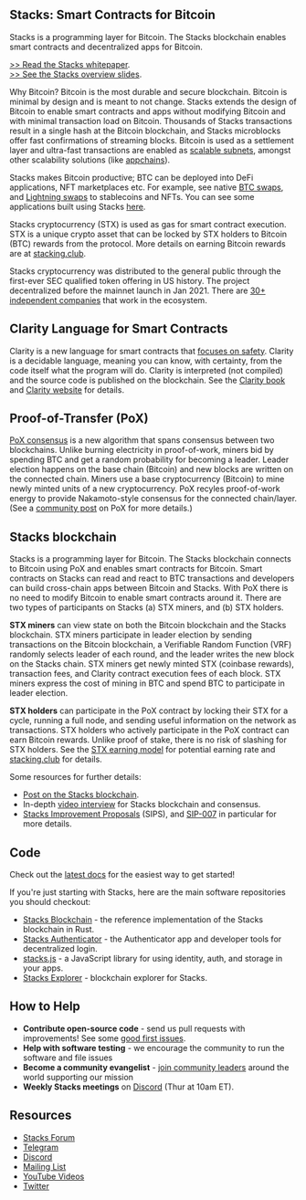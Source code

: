## Stacks: Smart Contracts for Bitcoin

Stacks is a programming layer for Bitcoin. The Stacks blockchain enables smart contracts and decentralized apps for Bitcoin.

[>> Read the Stacks whitepaper](https://gaia.blockstack.org/hub/1AxyPunHHAHiEffXWESKfbvmBpGQv138Fp/stacks.pdf).<br>
[>> See the Stacks overview slides](https://drive.google.com/file/d/19IX1PHshiXfdg7HXVJSQ8bPME_uizH6-/view).

Why Bitcoin? Bitcoin is the most durable and secure blockchain. Bitcoin is minimal by design and is meant to not change. Stacks extends the design of Bitcoin to enable smart contracts and apps without modifying Bitcoin and with minimal transaction load on Bitcoin. Thousands of Stacks transactions result in a single hash at the Bitcoin blockchain, and Stacks microblocks offer fast confirmations of streaming blocks. Bitcoin is used as a settlement layer and ultra-fast transactions are enabled as [scalable subnets](https://www.youtube.com/watch?t=230&v=XnPGauXzino&feature=youtu.be), amongst other scalability solutions (like [appchains](https://gist.github.com/jcnelson/c982e52075337ba75e00b79942164e31)). 

Stacks makes Bitcoin productive; BTC can be deployed into DeFi applications, NFT marketplaces etc. For example, see native [BTC swaps](https://www.hiro.so/blog/bitcoin-defi-is-here-a-deep-dive-into-trust-less-swaps), and [Lightning swaps](https://lnswap.org) to stablecoins and NFTs. You can see some applications built using Stacks [here](https://www.stacks.co/explore/discover-apps).

Stacks cryptocurrency (STX) is used as gas for smart contract execution. STX is a unique crypto asset that can be locked by STX holders to Bitcoin (BTC) rewards from the protocol. More details on earning Bitcoin rewards are at [stacking.club](https://stacking.club).

Stacks cryptocurrency was distributed to the general public through the first-ever SEC qualified token offering in US history. The project decentralized before the mainnet launch in Jan 2021. There are [30+ independent companies](https://twitter.com/zrixes/status/1433248424271355905?s=20) that work in the ecosystem.

## Clarity Language for Smart Contracts

Clarity is a new language for smart contracts that [focuses on safety](https://stacks.org/bringing-clarity-to-8-dangerous-smart-contract-vulnerabilities/). Clarity is a decidable language, meaning you can know, with certainty, from the code itself what the program will do. Clarity is interpreted (not compiled) and the source code is published on the blockchain. See the [Clarity book](https://book.clarity-lang.org/) and [Clarity website](https://clarity-lang.org) for details.

## Proof-of-Transfer (PoX)

[PoX consensus](https://blockstack.org/pox.pdf) is a new algorithm that spans consensus between two blockchains. Unlike burning electricity in proof-of-work, miners bid by spending BTC and get a random probability for becoming a leader. Leader election happens on the base chain (Bitcoin) and new blocks are written on the connected chain. Miners use a base cryptocurrency (Bitcoin) to mine newly minted units of a new cryptocurrency. PoX recyles proof-of-work energy to provide Nakamoto-style consensus for the connected chain/layer. (See a [community post](https://medium.com/@sonkaos999/the-bullish-case-for-stacks-8ef75849861f) on PoX for more details.)

## Stacks blockchain

Stacks is a programming layer for Bitcoin. The Stacks blockchain connects to Bitcoin using PoX and enables smart contracts for Bitcoin. Smart contracts on Stacks can read and react to BTC transactions and developers can build cross-chain apps between Bitcoin and Stacks. With PoX there is no need to modify Bitcoin to enable smart contracts around it. There are two types of participants on Stacks (a) STX miners, and (b) STX holders. 

**STX miners** can view state on both the Bitcoin blockchain and the Stacks blockchain. STX miners participate in leader election by sending transactions on the Bitcoin blockchain, a Verifiable Random Function (VRF) randomly selects leader of each round, and the leader writes the new block on the Stacks chain. STX miners get newly minted STX (coinbase rewards), transaction fees, and Clarity contract execution fees of each block. STX miners express the cost of mining in BTC and spend BTC to participate in leader election. 

**STX holders** can participate in the PoX contract by locking their STX for a cycle, running a full node, and sending useful information on the network as transactions. STX holders who actively participate in the PoX contract can earn Bitcoin rewards. Unlike proof of stake, there is no risk of slashing for STX holders. See the [STX earning model](https://github.com/blockstack/stacks/blob/master/stacking.md) for potential earning rate and [stacking.club](https://stacking.club) for details.

Some resources for further details:
- [Post on the Stacks blockchain](https://stacks.org/stacks-blockchain).
- In-depth [video interview](https://www.youtube.com/watch?v=dEQFPNWaOHY) for Stacks blockchain and consensus.
- [Stacks Improvement Proposals](https://github.com/stacksgov/sips/tree/main/sips) (SIPS), and [SIP-007](https://github.com/stacksgov/sips/blob/main/sips/sip-007/sip-007-stacking-consensus.md) in particular for more details.

## Code

Check out the [latest docs](https://docs.stacks.co/) for the easiest way to get started!

If you're just starting with Stacks, here are the main software repositories you should checkout:

- [Stacks Blockchain](https://github.com/blockstack/stacks-blockchain) - the reference implementation of the Stacks blockchain in Rust.
- [Stacks Authenticator](https://github.com/blockstack/ux) - the Authenticator app and developer tools for decentralized login.
- [stacks.js](https://github.com/blockstack/stacks.js) - a JavaScript library for using identity, auth, and storage in your apps.
- [Stacks Explorer](https://github.com/blockstack/explorer) - blockchain explorer for Stacks.

## How to Help

- **Contribute open-source code** - send us pull requests with improvements! See some [good first issues](https://github.com/blockstack/stacks-blockchain/issues?q=is%3Aissue+is%3Aopen+label%3A%22good+first+issue%22).
- **Help with software testing** - we encourage the community to run the software and file issues
- **Become a community evangelist** - [join community leaders](https://community.stacks.org/evangelists) around the world supporting our mission
- **Weekly Stacks meetings** on [Discord](https://stacks.chat) (Thur at 10am ET).

## Resources

- [Stacks Forum](http://forum.stacks.org)
- [Telegram](https://t.me/StacksChat)
- [Discord](https://stacks.chat)
- [Mailing List](https://stacks.org/updates)
- [YouTube Videos](https://www.youtube.com/channel/UC3J2iHnyt2JtOvtGVf_jpHQ)
- [Twitter](https://twitter.com/stacks)

